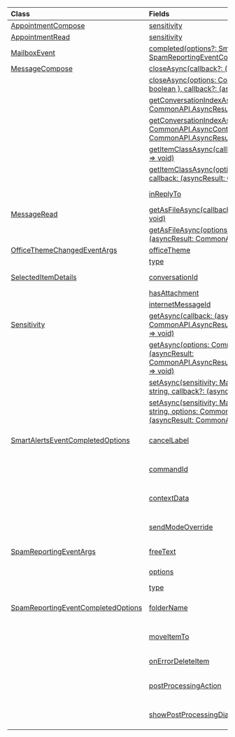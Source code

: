 | Class | Fields | Description |
|:---|:---|:---|
|[AppointmentCompose](/javascript/api/outlook/office.appointmentcompose)|[sensitivity](/javascript/api/outlook/office.appointmentcompose#outlook-office-appointmentcompose-sensitivity-member)|Gets or sets the {@link Office.Sensitivity | sensitivity level} of an appointment.|
|[AppointmentRead](/javascript/api/outlook/office.appointmentread)|[sensitivity](/javascript/api/outlook/office.appointmentread#outlook-office-appointmentread-sensitivity-member)|Provides the sensitivity value of the appointment.|
|[MailboxEvent](/javascript/api/outlook/office.mailboxevent)|[completed(options?: SmartAlertsEventCompletedOptions \| SpamReportingEventCompletedOptions)](/javascript/api/outlook/office.mailboxevent#outlook-office-mailboxevent-completed-member(1))|Indicates that the event-based or spam-reporting add-in has completed processing an event.|
|[MessageCompose](/javascript/api/outlook/office.messagecompose)|[closeAsync(callback?: (asyncResult: CommonAPI.AsyncResult<void>) => void)](/javascript/api/outlook/office.messagecompose#outlook-office-messagecompose-closeasync-member(1))|Closes the current new message being composed.|
||[closeAsync(options: CommonAPI.AsyncContextOptions & { discardItem: boolean }, callback?: (asyncResult: CommonAPI.AsyncResult<void>) => void)](/javascript/api/outlook/office.messagecompose#outlook-office-messagecompose-closeasync-member(1))|Closes the current message being composed with the option to discard unsaved changes.|
||[getConversationIndexAsync(callback: (asyncResult: CommonAPI.AsyncResult<string>) => void)](/javascript/api/outlook/office.messagecompose#outlook-office-messagecompose-getconversationindexasync-member(1))|Gets the Base64-encoded position of the current message in a conversation thread.|
||[getConversationIndexAsync(options: CommonAPI.AsyncContextOptions, callback: (asyncResult: CommonAPI.AsyncResult<string>) => void)](/javascript/api/outlook/office.messagecompose#outlook-office-messagecompose-getconversationindexasync-member(1))|Gets the Base64-encoded position of the current message in a conversation thread.|
||[getItemClassAsync(callback: (asyncResult: CommonAPI.AsyncResult<string>) => void)](/javascript/api/outlook/office.messagecompose#outlook-office-messagecompose-getitemclassasync-member(1))|Gets the Exchange Web Services item class of the selected message.|
||[getItemClassAsync(options: CommonAPI.AsyncContextOptions, callback: (asyncResult: CommonAPI.AsyncResult<string>) => void)](/javascript/api/outlook/office.messagecompose#outlook-office-messagecompose-getitemclassasync-member(1))|Gets the Exchange Web Services item class of the selected message.|
||[inReplyTo](/javascript/api/outlook/office.messagecompose#outlook-office-messagecompose-inreplyto-member)|Gets the message ID of the original message being replied to by the current message.|
|[MessageRead](/javascript/api/outlook/office.messageread)|[getAsFileAsync(callback: (asyncResult: CommonAPI.AsyncResult<string>) => void)](/javascript/api/outlook/office.messageread#outlook-office-messageread-getasfileasync-member(1))|Gets the current message in EML format encoded in Base64.|
||[getAsFileAsync(options: CommonAPI.AsyncContextOptions, callback: (asyncResult: CommonAPI.AsyncResult<string>) => void)](/javascript/api/outlook/office.messageread#outlook-office-messageread-getasfileasync-member(1))|Gets the current message in EML format encoded in Base64.|
|[OfficeThemeChangedEventArgs](/javascript/api/outlook/office.officethemechangedeventargs)|[officeTheme](/javascript/api/outlook/office.officethemechangedeventargs#outlook-office-officethemechangedeventargs-officetheme-member)|Gets the updated Office theme.|
||[type](/javascript/api/outlook/office.officethemechangedeventargs#outlook-office-officethemechangedeventargs-type-member)|Gets the type of the event.|
|[SelectedItemDetails](/javascript/api/outlook/office.selecteditemdetails)|[conversationId](/javascript/api/outlook/office.selecteditemdetails#outlook-office-selecteditemdetails-conversationid-member)|The identifier of the message conversation that contains the message that's currently selected.|
||[hasAttachment](/javascript/api/outlook/office.selecteditemdetails#outlook-office-selecteditemdetails-hasattachment-member)|Returns `true` if the message that's currently selected contains an attachment.|
||[internetMessageId](/javascript/api/outlook/office.selecteditemdetails#outlook-office-selecteditemdetails-internetmessageid-member)|The internet message identifier of the message that's currently selected.|
|[Sensitivity](/javascript/api/outlook/office.sensitivity)|[getAsync(callback: (asyncResult: CommonAPI.AsyncResult<MailboxEnums.AppointmentSensitivityType>) => void)](/javascript/api/outlook/office.sensitivity#outlook-office-sensitivity-getasync-member(1))|Gets the sensitivity level of an appointment.|
||[getAsync(options: CommonAPI.AsyncContextOptions, callback: (asyncResult: CommonAPI.AsyncResult<MailboxEnums.AppointmentSensitivityType>) => void)](/javascript/api/outlook/office.sensitivity#outlook-office-sensitivity-getasync-member(1))|Gets the sensitivity level of an appointment.|
||[setAsync(sensitivity: MailboxEnums.AppointmentSensitivityType \| string, callback?: (asyncResult: CommonAPI.AsyncResult<void>) => void)](/javascript/api/outlook/office.sensitivity#outlook-office-sensitivity-setasync-member(1))|Sets the sensitivity level of an appointment.|
||[setAsync(sensitivity: MailboxEnums.AppointmentSensitivityType \| string, options: CommonAPI.AsyncContextOptions, callback?: (asyncResult: CommonAPI.AsyncResult<void>) => void)](/javascript/api/outlook/office.sensitivity#outlook-office-sensitivity-setasync-member(1))|Sets the sensitivity level of an appointment.|
|[SmartAlertsEventCompletedOptions](/javascript/api/outlook/office.smartalertseventcompletedoptions)|[cancelLabel](/javascript/api/outlook/office.smartalertseventcompletedoptions#outlook-office-smartalertseventcompletedoptions-cancellabel-member)|When you use the {@link https://learn.microsoft.com/javascript/api/outlook/office.mailboxevent#outlook-office-mailboxevent-completed-member(1) | completed method} to signal completion of an event handler and set its `allowEvent` property to `false`,|
||[commandId](/javascript/api/outlook/office.smartalertseventcompletedoptions#outlook-office-smartalertseventcompletedoptions-commandid-member)|When you use the {@link https://learn.microsoft.com/javascript/api/outlook/office.mailboxevent#outlook-office-mailboxevent-completed-member(1) | completed method} to signal completion of an event handler and set its `allowEvent` property to `false`,|
||[contextData](/javascript/api/outlook/office.smartalertseventcompletedoptions#outlook-office-smartalertseventcompletedoptions-contextdata-member)|When you use the {@link https://learn.microsoft.com/javascript/api/outlook/office.mailboxevent#outlook-office-mailboxevent-completed-member(1) | completed method} to|
||[sendModeOverride](/javascript/api/outlook/office.smartalertseventcompletedoptions#outlook-office-smartalertseventcompletedoptions-sendmodeoverride-member)|When you use the {@link https://learn.microsoft.com/javascript/api/outlook/office.mailboxevent#outlook-office-mailboxevent-completed-member(1) | completed method} to signal completion of an event handler|
|[SpamReportingEventArgs](/javascript/api/outlook/office.spamreportingeventargs)|[freeText](/javascript/api/outlook/office.spamreportingeventargs#outlook-office-spamreportingeventargs-freetext-member)|The text provided by the user in the preprocessing dialog of a spam-reporting add-in.|
||[options](/javascript/api/outlook/office.spamreportingeventargs#outlook-office-spamreportingeventargs-options-member)|Returns `true` for each reporting option selected by the user in the preprocessing dialog of a spam-reporting add-in.|
||[type](/javascript/api/outlook/office.spamreportingeventargs#outlook-office-spamreportingeventargs-type-member)|The type of event that was raised.|
|[SpamReportingEventCompletedOptions](/javascript/api/outlook/office.spamreportingeventcompletedoptions)|[folderName](/javascript/api/outlook/office.spamreportingeventcompletedoptions#outlook-office-spamreportingeventcompletedoptions-foldername-member)|When you use the {@link https://learn.microsoft.com/javascript/api/outlook/office.mailboxevent#outlook-office-mailboxevent-completed-member(1) | completed method} to signal that a reported message has finished processing,|
||[moveItemTo](/javascript/api/outlook/office.spamreportingeventcompletedoptions#outlook-office-spamreportingeventcompletedoptions-moveitemto-member)|When you use the {@link https://learn.microsoft.com/javascript/api/outlook/office.mailboxevent#outlook-office-mailboxevent-completed-member(1) | completed method} to signal that a reported message has finished processing,|
||[onErrorDeleteItem](/javascript/api/outlook/office.spamreportingeventcompletedoptions#outlook-office-spamreportingeventcompletedoptions-onerrordeleteitem-member)|When set to `true`, deletes a reported message if an error occurs while the message is processed.|
||[postProcessingAction](/javascript/api/outlook/office.spamreportingeventcompletedoptions#outlook-office-spamreportingeventcompletedoptions-postprocessingaction-member)|When you use the {@link https://learn.microsoft.com/javascript/api/outlook/office.mailboxevent#outlook-office-mailboxevent-completed-member(1) | completed method} to signal that a reported message has finished processing,|
||[showPostProcessingDialog](/javascript/api/outlook/office.spamreportingeventcompletedoptions#outlook-office-spamreportingeventcompletedoptions-showpostprocessingdialog-member)|When you use the {@link https://learn.microsoft.com/javascript/api/outlook/office.mailboxevent#outlook-office-mailboxevent-completed-member(1) | completed method} to signal that a reported message has finished processing,|

